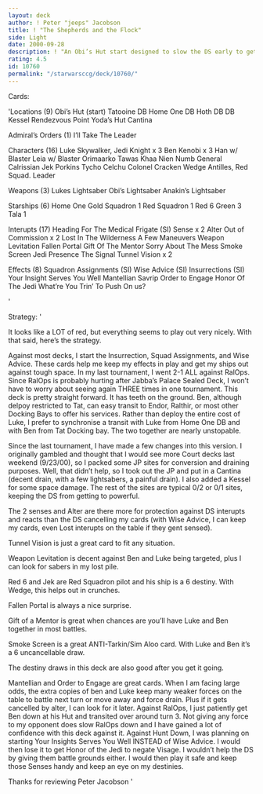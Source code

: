 ```yaml
---
layout: deck
author: ! Peter "jeeps" Jacobson
title: ! "The Shepherds and the Flock"
side: Light
date: 2000-09-28
description: ! "An Obi’s Hut start designed to slow the DS early to get your shepherds out (Ben and Jedi Luke)."
rating: 4.5
id: 10760
permalink: "/starwarsccg/deck/10760/"
---
```

Cards: 

'Locations (9)
Obi’s Hut (start)
Tatooine DB
Home One DB
Hoth DB
 DB
Kessel
Rendezvous Point
Yoda’s Hut
Cantina

Admiral’s Orders (1)
I’ll Take The Leader

Characters (16)
Luke Skywalker, Jedi Knight x 3
Ben Kenobi x 3
Han w/ Blaster
Leia w/ Blaster
Orimaarko
Tawas Khaa
Nien Numb
General Calrissian
Jek Porkins
Tycho Celchu
Colonel Cracken
Wedge Antilles, Red Squad. Leader

Weapons (3)
Lukes Lightsaber
Obi’s Lightsaber
Anakin’s Lightsaber

Starships (6)
Home One
Gold Squadron 1
Red Squadron 1
Red 6
Green 3
Tala 1

Interupts (17)
Heading For The Medical Frigate (SI)
Sense x 2
Alter
Out of Commission x 2
Lost In The Wilderness
A Few Maneuvers
Weapon Levitation
Fallen Portal
Gift Of The Mentor
Sorry About The Mess
Smoke Screen
Jedi Presence
The Signal
Tunnel Vision x 2

Effects (8)
Squadron Assignments (SI)
Wise Advice (SI)
Insurrections (SI)
Your Insight Serves You Well
Mantellian Savrip
Order to Engage
Honor Of The Jedi
What’re You Trin’ To Push On us?

'

Strategy: '



It looks like a LOT of red, but everything seems to play out very nicely.  With that said, here’s the strategy.

Against most decks, I start the Insurrection, Squad Assignments, and Wise Advice.  These cards help me keep my effects in play and get my ships out against tough space.  In my last tournament, I went 2-1 ALL against RalOps.  Since RalOps is probably hurting after Jabba’s Palace Sealed Deck, I won’t have to worry about seeing again THREE times in one tournament.  This deck is pretty straight forward.	It has teeth on the ground.  Ben, although delpoy restricted to Tat, can easy transit to Endor, Ralthir, or most other Docking Bays to offer his services.  Rather than deploy the entire cost of Luke, I prefer to synchronise a transit with Luke from Home One DB and with Ben from Tat Docking bay.  The two together are nearly unstopable.

Since the last tournament, I have made a few changes into this version.  I originally gambled and thought that I would see more Court decks last weekend (9/23/00), so I packed some JP sites for conversion and draining purposes.  Well, that didn’t help, so I took out the JP and put in a Cantina (decent drain, with a few lightsabers, a painful drain).  I also added a Kessel for some space damage.  The rest of the sites are typical 0/2 or 0/1 sites, keeping the DS from getting to powerful.

The 2 senses and Alter are there more for protection against DS interupts and reacts than the DS cancelling my cards (with Wise Advice, I can keep my cards, even Lost interupts on the table if they gent sensed).

Tunnel Vision is just a great card to fit any situation.

Weapon Levitation is decent against Ben and Luke being targeted, plus I can look for sabers in my lost pile.

Red 6 and Jek are Red Squadron pilot and his ship is a 6 destiny.  With Wedge, this helps out in crunches.

Fallen Portal is always a nice surprise.

Gift of a Mentor is great when chances are you’ll have Luke and Ben together in most battles.

Smoke Screen is a great ANTI-Tarkin/Sim Aloo card. With Luke and Ben it’s a 6 uncancellable draw.

The destiny draws in this deck are also good after you get it going.

Mantellian and Order to Engage are great cards.  When I am facing large odds, the extra copies of ben and Luke keep many weaker forces on the table to battle next turn or move away and force drain.  Plus if it gets cancelled by alter, I can look for it later.
Against RalOps, I just patiently get Ben down at his Hut and transited over around turn 3.  Not giving any force to my opponent does slow RalOps down and I have gained a lot of confidence with this deck against it.
Against Hunt Down, I was planning on starting Your Insights Serves You Well INSTEAD of Wise Advice.  I would then lose it to get Honor of the Jedi to negate Visage.  I wouldn’t help the DS by giving them battle grounds either.  I would then play it safe and keep those Senses handy and keep an eye on my destinies.

Thanks for reviewing
Peter Jacobson	'
